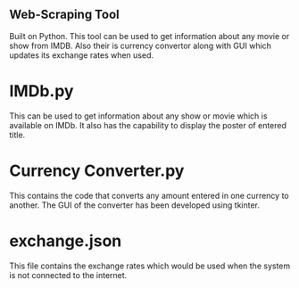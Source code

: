 ## Web-Scraping Tool
Built on Python. This tool can be used to get information about any movie or show from IMDB.
Also their is currency convertor along with GUI which updates its exchange rates when used.

# IMDb.py
This can be used to get information about any show or movie which is available on IMDb.
It also has the capability to display the poster of entered title.

# Currency Converter.py
This contains the code that converts any amount entered in one currency to another.
The GUI of the converter has been developed using tkinter.

# exchange.json
This file contains the exchange rates which would be used when the system is not connected to the internet.
